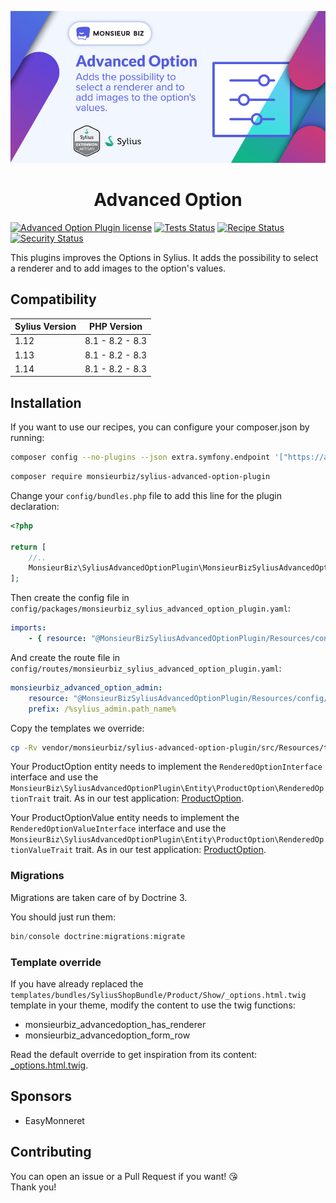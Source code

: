 [![Banner of Sylius Advanced Option plugin](docs/images/banner.jpg)](https://monsieurbiz.com/agence-web-experte-sylius)

<h1 align="center">Advanced Option</h1>

[![Advanced Option Plugin license](https://img.shields.io/github/license/monsieurbiz/SyliusAdvancedOptionPlugin?public)](https://github.com/monsieurbiz/SyliusAdvancedOptionPlugin/blob/master/LICENSE.txt)
[![Tests Status](https://img.shields.io/github/actions/workflow/status/monsieurbiz/SyliusAdvancedOptionPlugin/tests.yaml?branch=master&logo=github)](https://github.com/monsieurbiz/SyliusAdvancedOptionPlugin/actions?query=workflow%3ATests)
[![Recipe Status](https://img.shields.io/github/actions/workflow/status/monsieurbiz/SyliusAdvancedOptionPlugin/recipe.yaml?branch=master&label=recipes&logo=github)](https://github.com/monsieurbiz/SyliusAdvancedOptionPlugin/actions?query=workflow%3ASecurity)
[![Security Status](https://img.shields.io/github/actions/workflow/status/monsieurbiz/SyliusAdvancedOptionPlugin/security.yaml?branch=master&label=security&logo=github)](https://github.com/monsieurbiz/SyliusAdvancedOptionPlugin/actions?query=workflow%3ASecurity)

This plugins improves the Options in Sylius. It adds the possibility to select a renderer and to add images to the option's values.

## Compatibility

| Sylius Version | PHP Version     |
|----------------|-----------------|
| 1.12           | 8.1 - 8.2 - 8.3 |
| 1.13           | 8.1 - 8.2 - 8.3 |
| 1.14           | 8.1 - 8.2 - 8.3 |

## Installation

If you want to use our recipes, you can configure your composer.json by running:

```bash
composer config --no-plugins --json extra.symfony.endpoint '["https://api.github.com/repos/monsieurbiz/symfony-recipes/contents/index.json?ref=flex/master","flex://defaults"]'
```

```bash
composer require monsieurbiz/sylius-advanced-option-plugin
```

Change your `config/bundles.php` file to add this line for the plugin declaration:
```php
<?php

return [
    //..
    MonsieurBiz\SyliusAdvancedOptionPlugin\MonsieurBizSyliusAdvancedOptionPlugin::class => ['all' => true],
];
```

Then create the config file in `config/packages/monsieurbiz_sylius_advanced_option_plugin.yaml`:

```yaml
imports:
    - { resource: "@MonsieurBizSyliusAdvancedOptionPlugin/Resources/config/config.yaml" }
```

And create the route file in `config/routes/monsieurbiz_sylius_advanced_option_plugin.yaml`:

```yaml
monsieurbiz_advanced_option_admin:
    resource: "@MonsieurBizSyliusAdvancedOptionPlugin/Resources/config/routing/admin.yaml"
    prefix: /%sylius_admin.path_name%
```

Copy the templates we override:

```bash
cp -Rv vendor/monsieurbiz/sylius-advanced-option-plugin/src/Resources/templates/* templates/
```

Your ProductOption entity needs to implement the `RenderedOptionInterface` interface and use the `MonsieurBiz\SyliusAdvancedOptionPlugin\Entity\ProductOption\RenderedOptionTrait` trait. As in our test application: [ProductOption](dist/src/Entity/Product/ProductOption.php).

Your ProductOptionValue entity needs to implement the `RenderedOptionValueInterface` interface and use the `MonsieurBiz\SyliusAdvancedOptionPlugin\Entity\ProductOption\RenderedOptionValueTrait` trait.  As in our test application: [ProductOption](dist/src/Entity/Product/ProductOptionValue.php).

### Migrations

Migrations are taken care of by Doctrine 3.

You should just run them: 

```php
bin/console doctrine:migrations:migrate
```

### Template override

If you have already replaced the `templates/bundles/SyliusShopBundle/Product/Show/_options.html.twig` template in your theme, modify the content to use the twig functions:

- monsieurbiz_advancedoption_has_renderer
- monsieurbiz_advancedoption_form_row

Read the default override to get inspiration from its content: [_options.html.twig](/src/Resources/templates/bundles/SyliusShopBundle/Product/Show/_options.html.twig).

## Sponsors

- EasyMonneret

## Contributing

You can open an issue or a Pull Request if you want! 😘  
Thank you!
